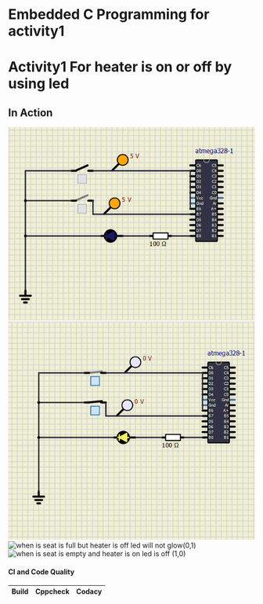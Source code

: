 # Embedded C Programming for activity1

# Activity1 For heater is on or off by using led 

## In Action
![when Seat is empty heater is off led will not glow(0,0)](https://github.com/preethamnalla4/EmbC_Activities/blob/main/Simulation/Simulation_off.PNG?raw=true)
![when is seat id full heater is on led will glow(1,1)](https://github.com/preethamnalla4/EmbC_Activities/blob/main/Simulation/Simulation_on.PNG?raw=true)
![when is seat is full but heater is off led will not glow(0,1)](https://user-images.githubusercontent.com/62949244/116204623-96925600-a75a-11eb-9ea8-29040092cef2.png)
![when is seat is empty and heater is on led is off (1,0)](https://user-images.githubusercontent.com/62949244/116204692-a27e1800-a75a-11eb-9dab-5072600cd398.png)


#### CI and Code Quality

|Build|Cppcheck|Codacy|
|:--:|:--:|:--:|


